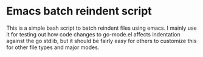 # Emacs batch reindent script

This is a simple bash script to batch reindent files using emacs.
I mainly use it for testing out how code changes to go-mode.el affects
indentation against the go stdlib, but it should be fairly easy for
others to customize this for other file types and major modes.
